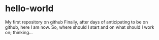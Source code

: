# hello-world
My first repository on github
Finally, after days of anticipating to be on github, here I am now.
So, where should I start and on what should I work on; thinking...
